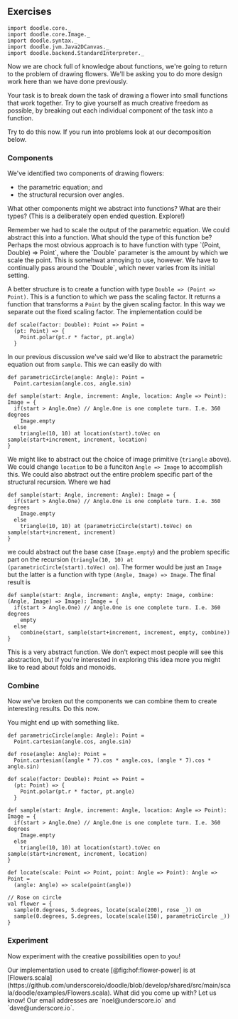 ## Exercises

```tut:invisible
import doodle.core._
import doodle.core.Image._
import doodle.syntax._
import doodle.jvm.Java2DCanvas._
import doodle.backend.StandardInterpreter._
```

Now we are chock full of knowledge about functions, we're going to return to the problem of drawing flowers. We'll be asking you to do more design work here than we have done previously.

Your task is to break down the task of drawing a flower into small functions that work together. Try to give yourself as much creative freedom as possible, by breaking out each individual component of the task into a function.

Try to do this now. If you run into problems look at our decomposition below.

### Components

We've identified two components of drawing flowers:

- the parametric equation; and
- the structural recursion over angles.

What other components might we abstract into functions? What are their types? (This is a deliberately open ended question. Explore!)

<div class="solution">
Remember we had to scale the output of the parametric equation. We could abstract this into a function. What should the type of this function be? Perhaps the most obvious approach is to have function with type `(Point, Double) => Point`, where the `Double` parameter is the amount by which we scale the point. This is somehwat annoying to use, however. We have to continually pass around the `Double`, which never varies from its initial setting. 

A better structure is to create a function with type `Double => (Point => Point)`. This is a function to which we pass the scaling factor. It returns a function that transforms a `Point` by the given scaling factor. In this way we separate out the fixed scaling factor. The implementation could be

```tut:book
def scale(factor: Double): Point => Point = 
  (pt: Point) => {
    Point.polar(pt.r * factor, pt.angle)
  }
```

In our previous discussion we've said we'd like to abstract the parametric equation out from `sample`. This we can easily do with

```tut:invisible
def parametricCircle(angle: Angle): Point =
  Point.cartesian(angle.cos, angle.sin)
```

```tut:book
def sample(start: Angle, increment: Angle, location: Angle => Point): Image = {
  if(start > Angle.One) // Angle.One is one complete turn. I.e. 360 degrees
    Image.empty
  else
    triangle(10, 10) at location(start).toVec on sample(start+increment, increment, location)
}
```

We might like to abstract out the choice of image primitive (`triangle` above). We could change `location` to be a funciton `Angle => Image` to accomplish this. We could also abstract out the entire problem specific part of the structural recursion. Where we had

```tut:book
def sample(start: Angle, increment: Angle): Image = {
  if(start > Angle.One) // Angle.One is one complete turn. I.e. 360 degrees
    Image.empty
  else
    triangle(10, 10) at (parametricCircle(start).toVec) on sample(start+increment, increment)
}
```

we could abstract out the base case (`Image.empty`) and the problem specific part on the recursion (`triangle(10, 10) at (parametricCircle(start).toVec) on`). The former would be just an `Image` but the latter is a function with type `(Angle, Image) => Image`. The final result is

```tut:book
def sample(start: Angle, increment: Angle, empty: Image, combine: (Angle, Image) => Image): Image = {
  if(start > Angle.One) // Angle.One is one complete turn. I.e. 360 degrees
    empty
  else
    combine(start, sample(start+increment, increment, empty, combine))
}
```

This is a very abstract function. We don't expect most people will see this abstraction, but if you're interested in exploring this idea more you might like to read about folds and monoids.
</div>


### Combine

Now we've broken out the components we can combine them to create interesting results. Do this now.

<div class="solution">
You might end up with something like.

```tut:book
def parametricCircle(angle: Angle): Point =
  Point.cartesian(angle.cos, angle.sin)
  
def rose(angle: Angle): Point =
  Point.cartesian((angle * 7).cos * angle.cos, (angle * 7).cos * angle.sin)

def scale(factor: Double): Point => Point = 
  (pt: Point) => {
    Point.polar(pt.r * factor, pt.angle)
  }

def sample(start: Angle, increment: Angle, location: Angle => Point): Image = {
  if(start > Angle.One) // Angle.One is one complete turn. I.e. 360 degrees
    Image.empty
  else
    triangle(10, 10) at location(start).toVec on sample(start+increment, increment, location)
}

def locate(scale: Point => Point, point: Angle => Point): Angle => Point =
  (angle: Angle) => scale(point(angle))

// Rose on circle
val flower = {
  sample(0.degrees, 5.degrees, locate(scale(200), rose _)) on
  sample(0.degrees, 5.degrees, locate(scale(150), parametricCircle _)) 
}
```
</div>


### Experiment

Now experiment with the creative possibilities open to you!

<div class="solution">
Our implementation used to create [@fig:hof:flower-power] is at [Flowers.scala](https://github.com/underscoreio/doodle/blob/develop/shared/src/main/scala/doodle/examples/Flowers.scala). What did you come up with? Let us know! Our email addresses are `noel@underscore.io` and `dave@underscore.io`.
</div>
